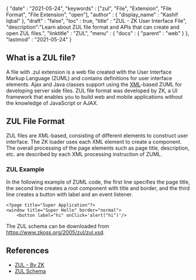 {
  "date" : "2021-05-24",
  "keywords" : ["zul", "File", "Extension", "File Format", "File Extension", "open"],
  "author" : {
    "display_name" : "Kashif Iqbal"
  },
  "draft" : "false",
  "toc" : true,
  "title" : "ZUL - ZK User Interface File",
  "description":"Learn about ZUL file format and APIs that can create and open ZUL files.",
  "linktitle" : "ZUL",
  "menu" : {
    "docs" : {
      "parent" : "web"
    }
  },
  "lastmod" : "2021-05-24"
}

## What is a ZUL file?

A file with .zul extension is a web file created with the User Interface Markup Language (ZUML) and contains definitions for user interface elements. Ajax and Java classes support using the [XML](/web/xml/)-based ZUML for developing server side files. ZUL file format was developed by ZK, a UI framework that enables you to build web and mobile applications without the knowledge of JavaScript or AJAX.

## ZUL File Format

ZUL files are XML-based, consisting of different elements to construct user interface. The ZK loader uses each XML element to create a component. The overall processing of the page elements such as page title, description, etc. are described by each XML processing instruction of ZUML.

### ZUL Example

In the following example of ZUML code, the first line specifies the page title, the second line creates a root component with title and border, and the third line creates a button with label and an event listener.

```
<?page title="Super Application"?>
<window title="Super Hello" border="normal">
    <button label="hi" onClick='alert("hi")'/>
```
The ZUL schema can be downloaded from https://www.zkoss.org/2005/zul/zul.xsd.
## References

* [ZUL - By ZK](https://www.zkoss.org/wiki/ZK_Getting_Started/Tutorial)
* [ZUL Schema](https://www.zkoss.org/2005/zul/zul.xsd)
